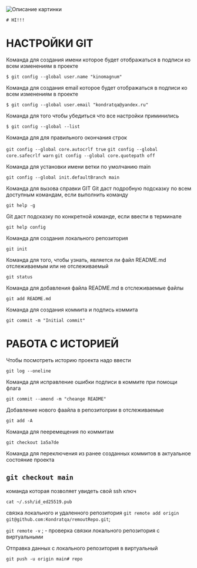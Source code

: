 <image src="https://w7.pngwing.com/pngs/941/363/png-transparent-setting-3d-icon.png" alt="Описание картинки">

```# HI!!!```

# НАСТРОЙКИ GIT

Команда для создания имени которое будет отображаться в подписи ко всем изменениям в проекте

```$ git config --global user.name "kinomagnum"```

Команда для создания email которое будет отображаться в подписи ко всем изменениям в проекте

```$ git config --global user.email "kondratqa@yandex.ru"```

Команда для того чтобы убедиться что все настройки приминились

```$ git config --global --list```

Команда для для правильного окончания строк

```git config --global core.autocrlf true```
```git config --global core.safecrlf warn```
```git config --global core.quotepath off```


Команда для установки имени ветки по умолчанию main

```git config --global init.defaultBranch main```

Команда для вызова справки GIT
Git даст подробную подсказку по всем доступным командам, если выполнить команду

```git help -g```

Git даст подсказку по конкретной команде, если ввести в терминале

```git help config```


Команда для создания локального репозитория  

```git init```

Команда для того, чтобы узнать, является ли файл README.md отслеживаемым или не отслеживаемый

```git status```

Команда для добавления файла README.md в отслеживаемые файлы

```git add README.md```

Команда для создания коммита и подпись коммита

```git commit -m "Initial commit"```

# РАБОТА С ИСТОРИЕЙ

Чтобы посмотреть историю проекта надо ввести

```git log --oneline```

Команда для исправление ошибки подписи в коммите при помощи флага

```git commit --amend -m "cheange README"```

Добавление нового фаайла в репозитолрии в отслеживаемые

```git add -A```

Команда для пееремещения по коммитам

```git checkout 1a5a7de```

Команда для переключения из ранее созданных коммитов в актуальное состояние проекта

```git checkout main```
---------------------------------------------------------------------

команда которая позволяет увидеть свой ssh ключ

```cat ~/.ssh/id_ed25519.pub```

связка локального и удаленного репозитория
```git remote add origin git@github.com:Kondratqa/remoutRepo.git```;

```git remote -v``` ; - проверка связки локального репозитория с виртуальными

Отправка данных с локального репозитория в виртуальный

```git push -u origin main# repo```
